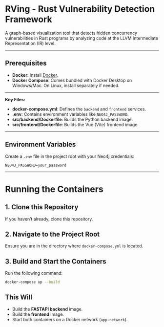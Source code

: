 # RVing - Rust Vulnerability Detection Framework
A graph-based visualization tool that detects hidden concurrency vulnerabilities in Rust programs by analyzing code at the LLVM Intermediate Representation (IR) level.

---

## Prerequisites

- **Docker**: Install [Docker](https://docs.docker.com/get-docker/).
- **Docker Compose**: Comes bundled with Docker Desktop on Windows/Mac. On Linux, install separately if needed.

---


**Key Files:**

- **docker-compose.yml**: Defines the `backend` and `frontend` services.
- **.env**: Contains environment variables like `NEO4J_PASSWORD`.
- **src/backend/Dockerfile**: Builds the Python backend image.
- **src/frontend/Dockerfile**: Builds the Vue (Vite) frontend image.

---

## Environment Variables

Create a `.env` file in the project root with your Neo4j credentials:

```env
NEO4J_PASSWORD=your_password
```
---

# Running the Containers

## 1. Clone this Repository
If you haven’t already, clone this repository.  

## 2. Navigate to the Project Root
Ensure you are in the directory where `docker-compose.yml` is located.  

## 3. Build and Start the Containers
Run the following command:  

```bash
docker-compose up --build
```
## This Will
- Build the **FASTAPI backend** image.  
- Build the **frontend** image.  
- Start both containers on a Docker network (`app-network`).  
